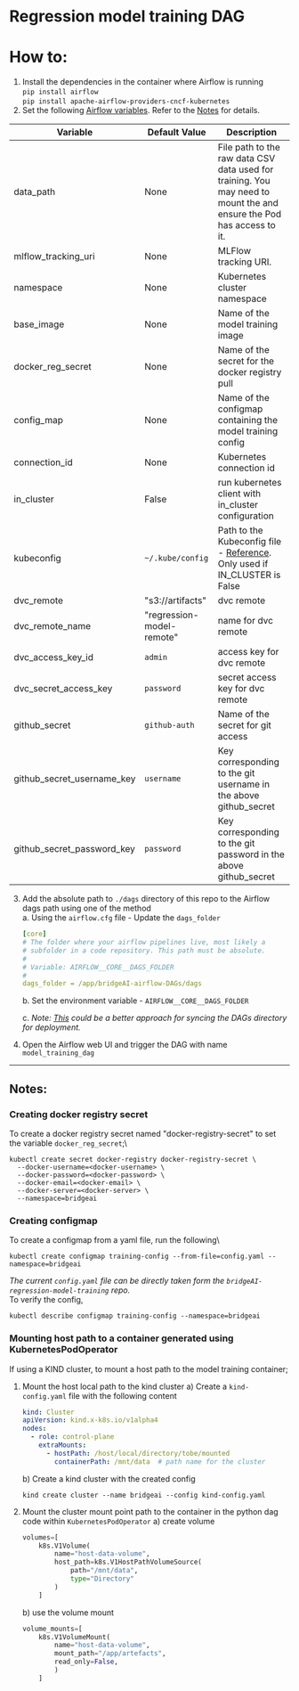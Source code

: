 # Regression model training DAG

# How to:
1. Install the dependencies in the container where Airflow is running\
    `pip install airflow`\
    `pip install apache-airflow-providers-cncf-kubernetes`
2. Set the following [Airflow variables](https://airflow.apache.org/docs/apache-airflow/stable/howto/variable.html). Refer to the [Notes](#notes) for details.

| Variable                   | Default Value             | Description                                                                                                                                                                     |
|----------------------------|---------------------------|---------------------------------------------------------------------------------------------------------------------------------------------------------------------------------|
| data_path                  | None                      | File path to the raw data CSV data used for training. You may need to mount the and ensure the Pod has access to it.                                                            |
| mlflow_tracking_uri        | None                      | MLFlow tracking URI.                                                                                                                                                            |
| namespace                  | None                      | Kubernetes cluster namespace                                                                                                                                                    |
| base_image                 | None                      | Name of the model training image                                                                                                                                                |
| docker_reg_secret          | None                      | Name of the secret for the docker registry pull                                                                                                                                 |
| config_map                 | None                      | Name of the configmap containing the model training config                                                                                                                      |
| connection_id              | None                      | Kubernetes connection id                                                                                                                                                        |
| in_cluster                 | False                     | run kubernetes client with in_cluster configuration                                                                                                                             |
| kubeconfig                 | `~/.kube/config`          | Path to the Kubeconfig file - [Reference](https://airflow.apache.org/docs/apache-airflow-providers-cncf-kubernetes/stable/operators.html#id3). Only used if IN_CLUSTER is False |
| dvc_remote                 | "s3://artifacts"          | dvc remote                                                                                                                                                                      |
| dvc_remote_name            | "regression-model-remote" | name for dvc remote                                                                                                                                                             |
| dvc_access_key_id          | `admin`                   | access key for dvc remote                                                                                                                                                       |
| dvc_secret_access_key      | `password`                | secret access key for dvc remote                                                                                                                                                |
| github_secret              | `github-auth`             | Name of the secret for git access                                                                                                                                               |
| github_secret_username_key | `username`                | Key corresponding to the git username in the above github_secret                                                                                                                |
| github_secret_password_key | `password`                | Key corresponding to the git password in the above github_secret                                                                                                                |


3. Add the absolute path to `./dags` directory of this repo to the Airflow dags path using one of the method\
    a. Using the `airflow.cfg` file - Update the `dags_folder`
    ```yaml
    [core]
    # The folder where your airflow pipelines live, most likely a
    # subfolder in a code repository. This path must be absolute.
    #
    # Variable: AIRFLOW__CORE__DAGS_FOLDER
    #
    dags_folder = /app/bridgeAI-airflow-DAGs/dags
    ```
    b. Set the environment variable - `AIRFLOW__CORE__DAGS_FOLDER`

    c. *Note: [This](https://airflow.apache.org/docs/helm-chart/stable/manage-dags-files.html#mounting-dags-using-git-sync-sidecar-with-persistence-enabled) could be a better approach for syncing the DAGs directory for deployment.*

4. Open the Airflow web UI and trigger the DAG with name `model_training_dag`

---
## Notes:

### Creating docker registry secret
To create a docker registry secret named "docker-registry-secret" to set the variable `docker_reg_secret`;\
```shell
kubectl create secret docker-registry docker-registry-secret \
  --docker-username=<docker-username> \
  --docker-password=<docker-password> \
  --docker-email=<docker-email> \
  --docker-server=<docker-server> \
  --namespace=bridgeai
```
### Creating configmap
To create a configmap from a yaml file, run the following\
```shell
kubectl create configmap training-config --from-file=config.yaml --namespace=bridgeai
```
*The current `config.yaml` file can be directly taken form the
`bridgeAI-regression-model-training` repo.*\
To verify the config,
```shell
kubectl describe configmap training-config --namespace=bridgeai
````

### Mounting host path to a container generated using KubernetesPodOperator 

If using a KIND cluster, to mount a host path to the model training container;
1. Mount the host local path to the kind cluster
    a) Create a `kind-config.yaml` file with the following content
    ```yaml
    kind: Cluster
    apiVersion: kind.x-k8s.io/v1alpha4
    nodes:
      - role: control-plane
        extraMounts:
          - hostPath: /host/local/directory/tobe/mounted
            containerPath: /mnt/data  # path name for the cluster
    ```
    b) Create a kind cluster with the created config
    ```shell
   kind create cluster --name bridgeai --config kind-config.yaml
    ```
2. Mount the cluster mount point path to the container in the python dag code within `KubernetesPodOperator`
    a) create volume
    ```python
    volumes=[
        k8s.V1Volume(
            name="host-data-volume",
            host_path=k8s.V1HostPathVolumeSource(
                path="/mnt/data",
                type="Directory"
            )
        ]
    ```
    b)  use the volume mount
    ```python
    volume_mounts=[
        k8s.V1VolumeMount(
            name="host-data-volume",
            mount_path="/app/artefacts",
            read_only=False,
            )
        ]
    ```

